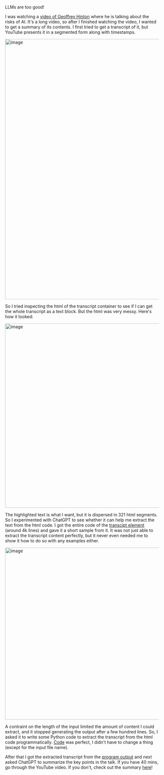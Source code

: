 LLMs are too good!

I was watching a [video of Geoffrey Hinton](https://www.youtube.com/watch?v=N1TEjTeQeg0) where he is talking about the risks of AI. It's a long video, so after I finished watching the video, I wanted to get a summary of its contents. I first tried to get a transcript of it, but YouTube presents it in a segmented form along with timestamps.

<img width="850" alt="image" src="https://github.com/rangacodes/byte_codes/assets/123901125/b9c4c712-6016-4d31-b159-605fa042c75a">

So I tried inspecting the html of the transcript container to see if I can get the whole transcript as a text block. But the html was very messy. Here's how it looked:

<img width="602" alt="image" src="https://github.com/rangacodes/byte_codes/assets/123901125/f9e52d9a-3cc2-401d-8960-866e66e6d308">

The highlighted text is what I want, but it is dispersed in 321 html segments. So I experimented with ChatGPT to see whether it can help me extract the text from the html code. I got the entire code of the [transcipt element](hinton_scary_ai_talk_html.txt) (around 4k lines) and gave it a short sample from it. It was not just able to extract the transcript content perfectly, but it never even needed me to show it how to do so with any examples either.

<img width="562" alt="image" src="https://github.com/rangacodes/byte_codes/assets/123901125/f83eeb0b-55df-444e-af9f-a116ca6a927a">

A contraint on the length of the input limited the amount of content I could extract, and it stopped generating the output after a few hundred lines. So, I asked it to write some Python code to extract the transcript from the html code programmatically. [Code](code_from_llm.py) was perfect, I didn't have to change a thing (except for the input file name). 

After that I got the extracted transcript from the [program output](code_output.txt) and next asked ChatGPT to summarize the key points in the talk. If you have 40 mins, go through the YouTube video. If you don't, check out the summary [here](summary_from_llm.md)!
